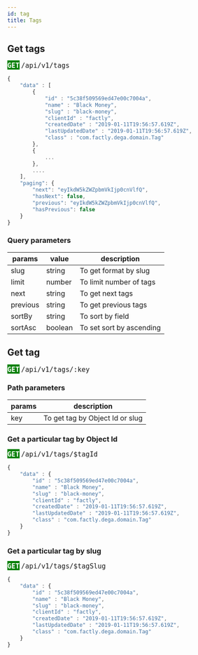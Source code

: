 ```yaml
---
id: tag
title: Tags
---
```

## Get tags

**<span style="background-color:green; color : white; font-size : 18px">`GET`</span>**  <span style="font-size : 18px">`/api/v1/tags`</span>

```js
{
    "data" : [
        {
            "id" : "5c38f509569ed47e00c7004a",
            "name" : "Black Money",
            "slug" : "black-money",
            "clientId" : "factly",
            "createdDate" : "2019-01-11T19:56:57.619Z",
            "lastUpdatedDate" : "2019-01-11T19:56:57.619Z",
            "class" : "com.factly.dega.domain.Tag"
        },
        {
            ...
        },
        ....
    ],
    "paging": {
        "next": "eyIkdW5kZWZpbmVkIjp0cnVlfQ",
        "hasNext": false,
        "previous": "eyIkdW5kZWZpbmVkIjp0cnVlfQ",
        "hasPrevious": false
    } 
}
```

### Query parameters

**params**|**value**|**description**
-----|-----|-----
slug | string | To get format by slug
limit | number | To limit number of tags
next | string |To get next tags
previous | string |To get previous tags
sortBy | string | To sort by field
sortAsc | boolean | To set sort by ascending

## Get tag

**<span style="background-color:green; color : white; font-size : 18px">`GET`</span>**  <span style="font-size : 18px">`/api/v1/tags/:key`</span>

### Path parameters

**params**|**description**
-----|-----
key |  To get tag by Object Id or slug

### Get a particular tag by Object Id
**<span style="background-color:green; color : white; font-size : 18px">`GET`</span>**  <span style="font-size : 18px">`/api/v1/tags/$tagId`</span>

```js
{
    "data" : {
        "id" : "5c38f509569ed47e00c7004a",
        "name" : "Black Money",
        "slug" : "black-money",
        "clientId" : "factly",
        "createdDate" : "2019-01-11T19:56:57.619Z",
        "lastUpdatedDate" : "2019-01-11T19:56:57.619Z",
        "class" : "com.factly.dega.domain.Tag"
    }
}
```

### Get a particular tag by slug
**<span style="background-color:green; color : white; font-size : 18px">`GET`</span>**  <span style="font-size : 18px">`/api/v1/tags/$tagSlug` </span>

```js
{
    "data" : {
        "id" : "5c38f509569ed47e00c7004a",
        "name" : "Black Money",
        "slug" : "black-money",
        "clientId" : "factly",
        "createdDate" : "2019-01-11T19:56:57.619Z",
        "lastUpdatedDate" : "2019-01-11T19:56:57.619Z",
        "class" : "com.factly.dega.domain.Tag"
    }
}
```